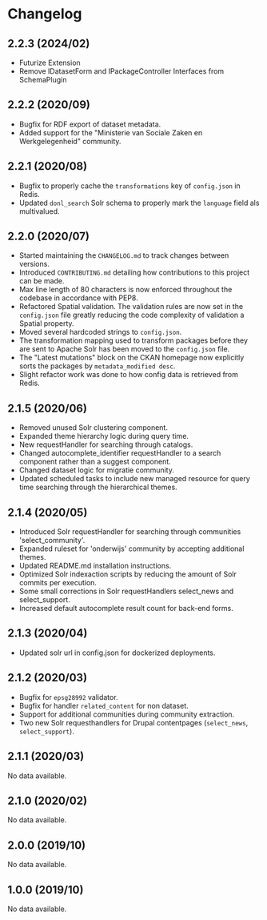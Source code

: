 # Changelog


## 2.2.3 (2024/02)

- Futurize Extension
- Remove IDatasetForm and IPackageController Interfaces from SchemaPlugin

## 2.2.2 (2020/09)

- Bugfix for RDF export of dataset metadata.
- Added support for the "Ministerie van Sociale Zaken en Werkgelegenheid" community.

## 2.2.1 (2020/08)

- Bugfix to properly cache the `transformations` key of `config.json` in Redis.
- Updated `donl_search` Solr schema to properly mark the `language` field als multivalued.

## 2.2.0 (2020/07)

- Started maintaining the `CHANGELOG.md` to track changes between versions.
- Introduced `CONTRIBUTING.md` detailing how contributions to this project can be made.
- Max line length of 80 characters is now enforced throughout the codebase in accordance with PEP8.
- Refactored Spatial validation. The validation rules are now set in the `config.json` file greatly reducing the code complexity of validation a Spatial property.
- Moved several hardcoded strings to `config.json`.
- The transformation mapping used to transform packages before they are sent to Apache Solr has been moved to the `config.json` file.
- The "Latest mutations" block on the CKAN homepage now explicitly sorts the packages by `metadata_modified desc`.
- Slight refactor work was done to how config data is retrieved from Redis.

## 2.1.5 (2020/06)

- Removed unused Solr clustering component.
- Expanded theme hierarchy logic during query time.
- New requestHandler for searching through catalogs.
- Changed autocomplete_identifier requestHandler to a search component rather than a suggest component.
- Changed dataset logic for migratie community.
- Updated scheduled tasks to include new managed resource for query time searching through the hierarchical themes.

## 2.1.4 (2020/05)

- Introduced Solr requestHandler for searching through communities 'select_community'.
- Expanded ruleset for 'onderwijs' community by accepting additional themes.
- Updated README.md installation instructions.
- Optimized Solr indexaction scripts by reducing the amount of Solr commits per execution.
- Some small corrections in Solr requestHandlers select_news and select_support.
- Increased default autocomplete result count for back-end forms.

## 2.1.3 (2020/04)

- Updated solr url in config.json for dockerized deployments.

## 2.1.2 (2020/03)

- Bugfix for `epsg28992` validator.
- Bugfix for handler `related_content` for non dataset.
- Support for additional communities during community extraction.
- Two new Solr requesthandlers for Drupal contentpages (`select_news`, `select_support`).

## 2.1.1 (2020/03)

No data available.

## 2.1.0 (2020/02)

No data available.

## 2.0.0 (2019/10)

No data available.

## 1.0.0 (2019/10)

No data available.
